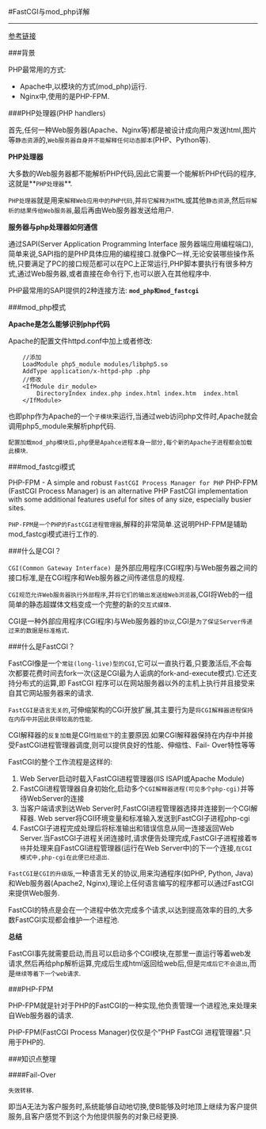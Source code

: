 #FastCGI与mod_php详解

---

[参考链接](http://www.linuxeye.com/Linux/2824.html,"参考连接")

###背景

PHP最常用的方式:

* Apache中,以模块的方式(mod_php)运行.
* Nginx中,使用的是PHP-FPM.

###PHP处理器(PHP handlers)

首先,任何一种Web服务器(Apache、Nginx等)都是被设计成向用户发送html,图片等`静态资源`的,`Web服务器自身并不能解释任何动态脚本`(PHP、Python等).

**PHP处理器**

大多数的Web服务器都不能解析PHP代码,因此它需要一个能解析PHP代码的程序,这就是**`PHP处理器`**.

`PHP处理器`就是用来`解释Web应用中的PHP代码`,并`将它解释为HTML`或其他`静态资源`,然后`将解析的结果传给Web服务器`,最后再由Web服务器发送给用户.

**服务器与php处理器如何通信**

通过SAPI(Server Application Programming Interface 服务器端应用编程端口),简单来说,SAPI指的是PHP具体应用的编程接口.就像PC一样,无论安装哪些操作系统,只要满足了PC的接口规范都可以在PC上正常运行,PHP脚本要执行有很多种方式,通过Web服务器,或者直接在命令行下,也可以嵌入在其他程序中.

PHP最常用的SAPI提供的2种连接方法: **`mod_php和mod_fastcgi`**

###mod_php模式

**Apache是怎么能够识别php代码**

Apache的配置文件httpd.conf中加上或者修改:

		//添加
		LoadModule php5_module modules/libphp5.so
		AddType application/x-httpd-php .php
		//修改
		<IfModule dir_module>
    		DirectoryIndex index.php index.html index.htm  index.html
		</IfModule>

也即php作为Apache的一个`子模块`来运行,当通过web访问php文件时,Apache就会调用php5_module来解析php代码.

`配置加载mod_php模块后,php便是Apahce进程本身一部分,每个新的Apache子进程都会加载此模块`.

###mod_fastcgi模式

PHP-FPM - A simple and robust `FastCGI Process Manager for PHP`
PHP-FPM (FastCGI Process Manager) is an alternative PHP FastCGI implementation with some additional features useful for sites of any size, especially busier sites.

`PHP-FPM是一个PHP的FastCGI进程管理器`,解释的非常简单.这说明PHP-FPM是辅助mod_fastcgi模式进行工作的.

###什么是CGI？

`CGI(Common Gateway Interface) `是外部应用程序(CGI程序)与Web服务器之间的接口标准,是在CGI程序和Web服务器之间传递信息的规程.

`CGI规范允许Web服务器执行外部程序`,并`将它们的输出发送给Web浏览器`,CGI将Web的一组简单的静态超媒体文档变成一个完整的新的`交互式媒体`.

CGI是一种外部应用程序(CGI程序)与Web服务器的`协议`,CGI是`为了保证Server传递过来的数据是标准格式`.

###什么是FastCGI？

FastCGI像是一个`常驻(long-live)型的CGI`,它可以一直执行着,只要激活后,不会每次都要花费时间去fork一次(这是CGI最为人诟病的fork-and-execute模式).它还支持分布式的运算,即 FastCGI 程序可以在网站服务器以外的主机上执行并且接受来自其它网站服务器来的请求.

`FastCGI是语言无关的`,可伸缩架构的CGI开放扩展,其主要行为是`将CGI解释器进程保持在内存中并因此获得较高的性能`.

CGI解释器的`反复加载`是CGI`性能低下`的主要原因.如果CGI解释器保持在内存中并接受FastCGI进程管理器调度,则可以提供良好的性能、伸缩性、Fail- Over特性等等

FastCGI的整个工作流程是这样的:

1. Web Server启动时载入FastCGI进程管理器(IIS ISAPI或Apache Module)
2. FastCGI进程管理器自身初始化,启动多个`CGI解释器进程(可见多个php-cgi)`并等待WebServer的连接
3. 当客户端请求到达Web Server时,FastCGI进程管理器选择并连接到一个CGI解释器. Web server将CGI环境变量和标准输入发送到FastCGI子进程php-cgi
4. FastCGI子进程完成处理后将标准输出和错误信息从同一连接返回Web Server.当FastCGI子进程关闭连接时,请求便告处理完成,FastCGI子进程接着`等待`并处理来自FastCGI进程管理器(运行在Web Server中)的下一个连接,`在CGI模式中,php-cgi在此便已经退出`.

`FastCGI是CGI的升级版`,一种语言无关的协议,用来沟通程序(如PHP, Python, Java)和Web服务器(Apache2, Nginx),理论上任何语言编写的程序都可以通过FastCGI来提供Web服务.

FastCGI的特点是会在一个进程中依次完成多个请求,以达到提高效率的目的,大多数FastCGI实现都会维护一个进程池.

**总结**

FastCGI事先就需要启动,而且可以启动多个CGI模块,在那里一直运行等着web发请求,然后再给php解析运算,完成后生成html返回给web后,但是`完成后它不会退出`,而是`继续等着下一个web请求`.

###PHP-FPM

PHP-FPM就是针对于PHP的FastCGI的一种实现,他负责管理一个进程池,来处理来自Web服务器的请求.

PHP-FPM(FastCGI Process Manager)仅仅是个"PHP FastCGI 进程管理器".只用于PHP的.

###知识点整理

####Fail-Over

`失效转移`.

即当A无法为客户服务时,系统能够自动地切换,使B能够及时地顶上继续为客户提供服务,且客户感觉不到这个为他提供服务的对象已经更换.